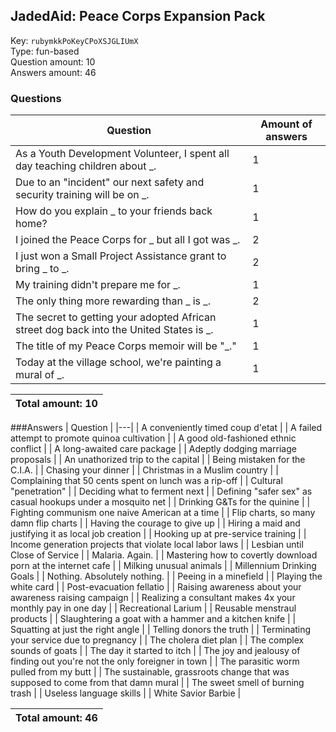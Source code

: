 ## JadedAid: Peace Corps Expansion Pack
Key: `rubymkkPoKeyCPoXSJGLIUmX`  
Type: fun-based  
Question amount: 10  
Answers amount: 46
### Questions
| Question | Amount of answers |
|---|---|
| As a Youth Development Volunteer, I spent all day teaching children about _. | 1 |
| Due to an "incident" our next safety and security training will be on _. | 1 |
| How do you explain _ to your friends back home? | 1 |
| I joined the Peace Corps for _ but all I got was _. | 2 |
| I just won a Small Project Assistance grant to bring _ to _. | 2 |
| My training didn't prepare me for _. | 1 |
| The only thing more rewarding than _ is _. | 2 |
| The secret to getting your adopted African street dog back into the United States is _. | 1 |
| The title of my Peace Corps memoir will be "_." | 1 |
| Today at the village school, we're painting a mural of _. | 1 |

|Total amount: 10|
|---|
###Answers
| Question |
|---|
| A conveniently timed coup d'etat |
| A failed attempt to promote quinoa cultivation |
| A good old-fashioned ethnic conflict |
| A long-awaited care package |
| Adeptly dodging marriage proposals |
| An unathorized trip to the capital |
| Being mistaken for the C.I.A. |
| Chasing your dinner |
| Christmas in a Muslim country |
| Complaining that 50 cents spent on lunch was a rip-off |
| Cultural "penetration" |
| Deciding what to ferment next |
| Defining "safer sex" as casual hookups under a mosquito net |
| Drinking G&Ts for the quinine |
| Fighting communism one naive American at a time |
| Flip charts, so many damn flip charts |
| Having the courage to give up |
| Hiring a maid and justifying it as local job creation |
| Hooking up at pre-service training |
| Income generation projects that violate local labor laws |
| Lesbian until Close of Service |
| Malaria. Again. |
| Mastering how to covertly download porn at the internet cafe |
| Milking unusual animals |
| Millennium Drinking Goals |
| Nothing. Absolutely nothing. |
| Peeing in a minefield |
| Playing the white card |
| Post-evacuation fellatio |
| Raising awareness about your awareness raising campaign |
| Realizing a consultant makes 4x your monthly pay in one day |
| Recreational Larium |
| Reusable menstraul products |
| Slaughtering a goat with a hammer and a kitchen knife |
| Squatting at just the right angle |
| Telling donors the truth |
| Terminating your service due to pregnancy |
| The cholera diet plan |
| The complex sounds of goats |
| The day it started to itch |
| The joy and jealousy of finding out you're not the only foreigner in town |
| The parasitic worm pulled from my butt |
| The sustainable, grassroots change that was supposed to come from that damn mural |
| The sweet smell of burning trash |
| Useless language skills |
| White Savior Barbie |

|Total amount: 46|
|---|